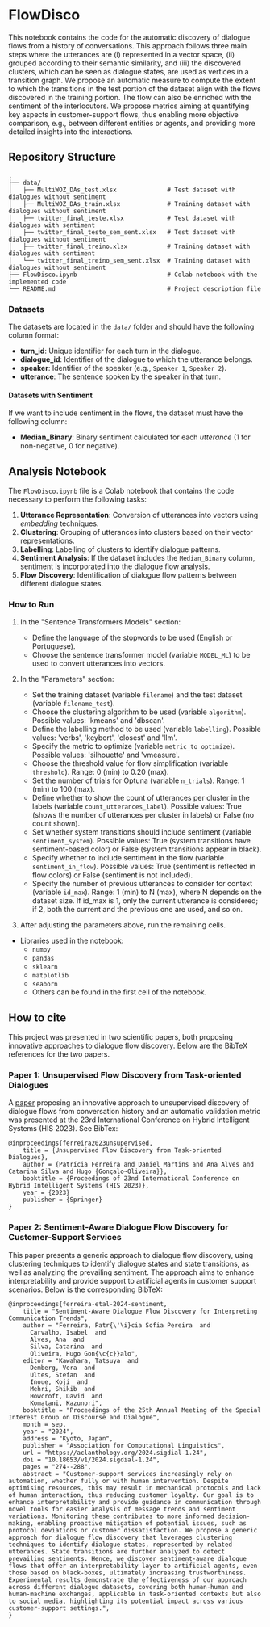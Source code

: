 # FlowDisco 
This notebook contains the code for the automatic discovery of dialogue flows from a history of conversations. This approach follows three main steps where the utterances are (i) represented in a vector space, (ii) grouped according to their semantic similarity, and (iii) the discovered clusters, which can be seen as dialogue states, are used as vertices in a transition graph. We propose an automatic measure to compute the extent to which the transitions in the test portion of the dataset align with the flows discovered in the training portion. The flow can also be enriched with the sentiment of the interlocutors. We propose metrics aiming at quantifying key aspects in customer-support flows, thus enabling more objective comparison, e.g., between different entities or agents, and providing more detailed insights into the interactions.

## Repository Structure
```
.
├── data/
│   ├── MultiWOZ_DAs_test.xlsx              # Test dataset with dialogues without sentiment
│   ├── MultiWOZ_DAs_train.xlsx             # Training dataset with dialogues without sentiment
│   ├── twitter_final_teste.xlsx            # Test dataset with dialogues with sentiment
│   ├── twitter_final_teste_sem_sent.xlsx   # Test dataset with dialogues without sentiment
│   ├── twitter_final_treino.xlsx           # Training dataset with dialogues with sentiment
│   └── twitter_final_treino_sem_sent.xlsx  # Training dataset with dialogues without sentiment
├── FlowDisco.ipynb                         # Colab notebook with the implemented code
└── README.md                               # Project description file
```

### Datasets
The datasets are located in the `data/` folder and should have the following column format:

- **turn_id**: Unique identifier for each turn in the dialogue.
- **dialogue_id**: Identifier of the dialogue to which the utterance belongs.
- **speaker**: Identifier of the speaker (e.g., `Speaker 1`, `Speaker 2`).
- **utterance**: The sentence spoken by the speaker in that turn.

#### Datasets with Sentiment
If we want to include sentiment in the flows, the dataset must have the following column:
- **Median_Binary**: Binary sentiment calculated for each *utterance* (1 for non-negative, 0 for negative).

## Analysis Notebook
The `FlowDisco.ipynb` file is a Colab notebook that contains the code necessary to perform the following tasks:

1. **Utterance Representation**: Conversion of utterances into vectors using *embedding* techniques.
2. **Clustering**: Grouping of utterances into clusters based on their vector representations.
3. **Labelling**: Labelling of clusters to identify dialogue patterns.
4. **Sentiment Analysis**: If the dataset includes the `Median_Binary` column, sentiment is incorporated into the dialogue flow analysis.
5. **Flow Discovery**: Identification of dialogue flow patterns between different dialogue states.

### How to Run
1. In the "Sentence Transformers Models" section:
   - Define the language of the stopwords to be used (English or Portuguese).
   - Choose the sentence transformer model (variable `MODEL_ML`) to be used to convert utterances into vectors.

2. In the "Parameters" section:
   - Set the training dataset (variable `filename`) and the test dataset (variable `filename_test`).
   - Choose the clustering algorithm to be used (variable `algorithm`). Possible values: 'kmeans' and 'dbscan'. 
   - Define the labelling method to be used (variable `labelling`). Possible values: 'verbs', 'keybert',  'closest' and 'llm'.
   - Specify the metric to optimize (variable `metric_to_optimize`). Possible values: 'silhouette' and 'vmeasure'.
   - Choose the threshold value for flow simplification (variable `threshold`). Range: 0 (min) to 0.20 (max).
   - Set the number of trials for Optuna (variable `n_trials`). Range: 1 (min) to 100 (max).
   - Define whether to show the count of utterances per cluster in the labels (variable `count_utterances_label`). Possible values: True (shows the number of utterances per cluster in labels) or False (no count shown).
   - Set whether system transitions should include sentiment (variable `sentiment_system`). Possible values: True (system transitions have sentiment-based color) or False (system transitions appear in black).
   - Specify whether to include sentiment in the flow (variable `sentiment_in_flow`). Possible values: True (sentiment is reflected in flow colors) or False (sentiment is not included).
   - Specify the number of previous utterances to consider for context (variable `id_max`). Range: 1 (min) to N (max), where N depends on the dataset size. If id_max is 1, only the current utterance is considered; if 2, both the current and the previous one are used, and so on.

3. After adjusting the parameters above, run the remaining cells.

- Libraries used in the notebook:
  - `numpy`
  - `pandas`
  - `sklearn`
  - `matplotlib`
  - `seaborn`
  - Others can be found in the first cell of the notebook.

## How to cite
This project was presented in two scientific papers, both proposing innovative approaches to dialogue flow discovery. Below are the BibTeX references for the two papers.

### Paper 1: **Unsupervised Flow Discovery from Task-oriented Dialogues**
A [paper](https://arxiv.org/abs/2405.01403) proposing an innovative approach to unsupervised discovery of dialogue flows from conversation history and an automatic validation metric was presented at the 23rd International Conference on Hybrid Intelligent Systems (HIS 2023). See BibTex:

```
@inproceedings{ferreira2023unsupervised,
    title = {Unsupervised Flow Discovery from Task-oriented Dialogues},
    author = {Patrícia Ferreira and Daniel Martins and Ana Alves and Catarina Silva and Hugo {Gonçalo~Oliveira}},
    booktitle = {Proceedings of 23nd International Conference on Hybrid Intelligent Systems (HIS 2023)},
    year = {2023}
    publisher = {Springer}
}
```
### Paper 2: **Sentiment-Aware Dialogue Flow Discovery for Customer-Support Services**

This paper presents a generic approach to dialogue flow discovery, using clustering techniques to identify dialogue states and state transitions, as well as analyzing the prevailing sentiment. The approach aims to enhance interpretability and provide support to artificial agents in customer support scenarios. Below is the corresponding BibTeX:

```
@inproceedings{ferreira-etal-2024-sentiment,
    title = "Sentiment-Aware Dialogue Flow Discovery for Interpreting Communication Trends",
    author = "Ferreira, Patr{\'\i}cia Sofia Pereira  and
      Carvalho, Isabel  and
      Alves, Ana  and
      Silva, Catarina  and
      Oliveira, Hugo Gon{\c{c}}alo",
    editor = "Kawahara, Tatsuya  and
      Demberg, Vera  and
      Ultes, Stefan  and
      Inoue, Koji  and
      Mehri, Shikib  and
      Howcroft, David  and
      Komatani, Kazunori",
    booktitle = "Proceedings of the 25th Annual Meeting of the Special Interest Group on Discourse and Dialogue",
    month = sep,
    year = "2024",
    address = "Kyoto, Japan",
    publisher = "Association for Computational Linguistics",
    url = "https://aclanthology.org/2024.sigdial-1.24",
    doi = "10.18653/v1/2024.sigdial-1.24",
    pages = "274--288",
    abstract = "Customer-support services increasingly rely on automation, whether fully or with human intervention. Despite optimising resources, this may result in mechanical protocols and lack of human interaction, thus reducing customer loyalty. Our goal is to enhance interpretability and provide guidance in communication through novel tools for easier analysis of message trends and sentiment variations. Monitoring these contributes to more informed decision-making, enabling proactive mitigation of potential issues, such as protocol deviations or customer dissatisfaction. We propose a generic approach for dialogue flow discovery that leverages clustering techniques to identify dialogue states, represented by related utterances. State transitions are further analyzed to detect prevailing sentiments. Hence, we discover sentiment-aware dialogue flows that offer an interpretability layer to artificial agents, even those based on black-boxes, ultimately increasing trustworthiness. Experimental results demonstrate the effectiveness of our approach across different dialogue datasets, covering both human-human and human-machine exchanges, applicable in task-oriented contexts but also to social media, highlighting its potential impact across various customer-support settings.",
}
```

